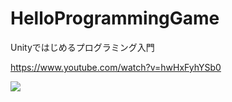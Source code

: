 # HelloProgrammingGame
Unityではじめるプログラミング入門

https://www.youtube.com/watch?v=hwHxFyhYSb0

[![](https://img.youtube.com/vi/hwHxFyhYSb0/0.jpg)](https://www.youtube.com/watch?v=hwHxFyhYSb0)
